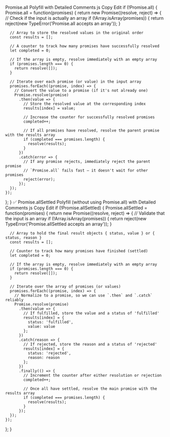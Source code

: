 Promise.all Polyfill with Detailed Comments
js
Copy
Edit
if (!Promise.all) {
Promise.all = function(promises) {
return new Promise((resolve, reject) => {
// Check if the input is actually an array
if (!Array.isArray(promises)) {
return reject(new TypeError('Promise.all accepts an array'));
}

      // Array to store the resolved values in the original order
      const results = [];

      // A counter to track how many promises have successfully resolved
      let completed = 0;

      // If the array is empty, resolve immediately with an empty array
      if (promises.length === 0) {
        return resolve([]);
      }

      // Iterate over each promise (or value) in the input array
      promises.forEach((promise, index) => {
        // Convert the value to a promise (if it's not already one)
        Promise.resolve(promise)
          .then(value => {
            // Store the resolved value at the corresponding index
            results[index] = value;

            // Increase the counter for successfully resolved promises
            completed++;

            // If all promises have resolved, resolve the parent promise with the results array
            if (completed === promises.length) {
              resolve(results);
            }
          })
          .catch(error => {
            // If any promise rejects, immediately reject the parent promise
            // `Promise.all` fails fast — it doesn't wait for other promises
            reject(error);
          });
      });
    });

};
}
✅ Promise.allSettled Polyfill (without using Promise.all) with Detailed Comments
js
Copy
Edit
if (!Promise.allSettled) {
Promise.allSettled = function(promises) {
return new Promise((resolve, reject) => {
// Validate that the input is an array
if (!Array.isArray(promises)) {
return reject(new TypeError('Promise.allSettled accepts an array'));
}

      // Array to hold the final result objects { status, value } or { status, reason }
      const results = [];

      // Counter to track how many promises have finished (settled)
      let completed = 0;

      // If the array is empty, resolve immediately with an empty array
      if (promises.length === 0) {
        return resolve([]);
      }

      // Iterate over the array of promises (or values)
      promises.forEach((promise, index) => {
        // Normalize to a promise, so we can use `.then` and `.catch` reliably
        Promise.resolve(promise)
          .then(value => {
            // If fulfilled, store the value and a status of 'fulfilled'
            results[index] = {
              status: 'fulfilled',
              value: value
            };
          })
          .catch(reason => {
            // If rejected, store the reason and a status of 'rejected'
            results[index] = {
              status: 'rejected',
              reason: reason
            };
          })
          .finally(() => {
            // Increment the counter after either resolution or rejection
            completed++;

            // Once all have settled, resolve the main promise with the results array
            if (completed === promises.length) {
              resolve(results);
            }
          });
      });
    });

};
}
